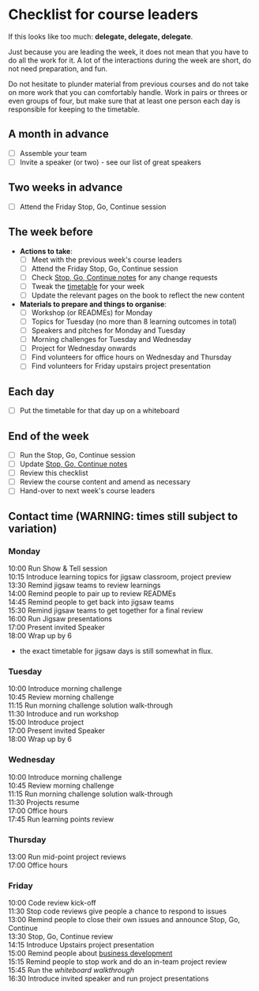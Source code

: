 # Checklist for course leaders

If this looks like too much: **delegate, delegate, delegate**. 

Just because you are leading the week, it does not mean that you have to do all the work for it. A lot of the interactions during the week are short, do not need preparation, and fun.  

Do not hesitate to plunder material from previous courses and do not take on more work that you can comfortably handle. Work in pairs or threes or even groups of four, but make sure that at least one person each day is responsible for keeping to the timetable.

## A month in advance
+ [ ] Assemble your team
+ [ ] Invite a speaker (or two) - see our list of great speakers

## Two weeks in advance
+ [ ] Attend the Friday Stop, Go, Continue session

## The week before
+ **Actions to take**:
  + [ ] Meet with the previous week's course leaders
  + [ ] Attend the Friday Stop, Go, Continue session
  + [ ] Check [Stop, Go, Continue notes](../sgc/README.md) for any change requests
  + [ ] Tweak the [timetable](../timetable) for your week
  + [ ] Update the relevant pages on the book to reflect the new content
+ **Materials to prepare and things to organise**:
  + [ ] Workshop (or READMEs) for Monday
  + [ ] Topics for Tuesday (no more than 8 learning outcomes in total)
  + [ ] Speakers and pitches for Monday and Tuesday
  + [ ] Morning challenges for Tuesday and Wednesday
  + [ ] Project for Wednesday onwards
  + [ ] Find volunteers for office hours on Wednesday and Thursday
  + [ ] Find volunteers for Friday upstairs project presentation

## Each day
+ [ ] Put the timetable for that day up on a whiteboard

## End of the week
+ [ ] Run the Stop, Go, Continue session
+ [ ] Update [Stop, Go, Continue notes](../sgc/README.md)    
+ [ ] Review this checklist    
+ [ ] Review the course content and amend as necessary   
+ [ ] Hand-over to next week's course leaders
  
## Contact time (WARNING: times still subject to variation)

### Monday
10:00 Run Show & Tell session   
10:15 Introduce learning topics for jigsaw classroom, project preview    
13:30 Remind jigsaw teams to review learnings   
14:00 Remind people to pair up to review READMEs  
14:45 Remind people to get back into jigsaw teams      
15:30 Remind jigsaw teams to get together for a final review     
16:00 Run Jigsaw presentations     
17:00 Present invited Speaker        
18:00 Wrap up by 6    
* the exact timetable for jigsaw days is still somewhat in flux.    

### Tuesday
10:00 Introduce morning challenge    
10:45 Review morning challenge    
11:15 Run morning challenge solution walk-through    
11:30 Introduce and run workshop    
15:00 Introduce project       
17:00 Present invited Speaker        
18:00 Wrap up by 6    

### Wednesday
10:00 Introduce morning challenge    
10:45 Review morning challenge    
11:15 Run morning challenge solution walk-through    
11:30 Projects resume    
17:00 Office hours    
17:45 Run learning points review    

### Thursday
13:00 Run mid-point project reviews     
17:00 Office hours    

### Friday
10:00 Code review kick-off    
11:30 Stop code reviews give people a chance to respond to issues   
13:00 Remind people to close their own issues and announce Stop, Go, Continue    
13:30 Stop, Go, Continue review    
14:15 Introduce Upstairs project presentation    
15:00 Remind people about [business development](../business/README.md)    
15:15 Remind people to stop work and do an in-team project review    
15:45 Run the *whiteboard walkthrough*    
16:30 Introduce invited speaker and run project presentations    


